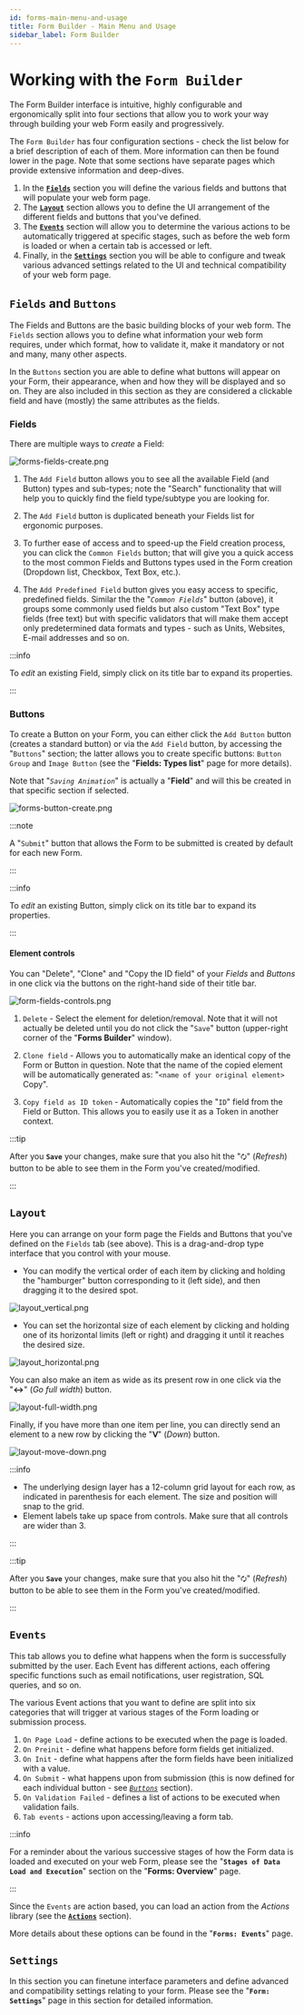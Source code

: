 ```yaml
---
id: forms-main-menu-and-usage
title: Form Builder - Main Menu and Usage
sidebar_label: Form Builder
---
```


# Working with the `Form Builder`

The Form Builder interface is intuitive, highly configurable and ergonomically split into four sections that allow you to work your way through building your web Form easily and progressively.

The `Form Builder` has four configuration sections - check the list below for a brief description of each of them. More information can then be found lower in the page. Note that some sections have separate pages which provide extensive information and deep-dives. 

1. In the [**`Fields`**](#fields-and-buttons) section you will define the various fields and buttons that will populate your web form page.
2. The [**`Layout`**](#layout) section allows you to define the UI arrangement of the different fields and buttons that you've defined.
3. The [**`Events`**](#events) section will allow you to determine the various actions to be automatically triggered at specific stages, such as before the web form is loaded or when a certain tab is accessed or left.
4. Finally, in the [**`Settings`**](#settings) section you will be able to configure and tweak various advanced settings related to the UI and technical compatibility of your web form page. 


## **`Fields`** and **`Buttons`**

The Fields and Buttons are the basic building blocks of your web form. The `Fields` section allows you to define what information your web form requires, under which format, how to validate it, make it mandatory or not and many, many other aspects. 

In the `Buttons` section you are able to define what buttons will appear on your Form, their appearance, when and how they will be displayed and so on. They are also included in this section as they are considered a clickable field and have (mostly) the same attributes as the fields.


### Fields

There are multiple ways to *create* a Field:

<img src="/img/forms-fields-create.png" alt="forms-fields-create.png" ></img>

1. The `Add Field` button allows you to see all the available Field (and Button) types and sub-types; note the "Search" functionality that will help you to quickly find the field type/subtype you are looking for. 
 
2. The `Add Field` button is duplicated beneath your Fields list for ergonomic purposes.

3. To further ease of access and to speed-up the Field creation process, you can click the `Common Fields` button; that will give you a quick access to the most common Fields and Buttons types used in the Form creation (Dropdown list, Checkbox, Text Box, etc.).

4. The `Add Predefined Field` button gives you easy access to specific, predefined fields. Similar the the "*`Common Fields`*" button (above), it groups some commonly used fields but also custom "Text Box" type fields (free text) but with specific validators that will make them accept only predetermined data formats and types - such as Units, Websites, E-mail addresses and so on.

:::info

To *edit* an existing Field, simply click on its title bar to expand its properties. 

:::


### Buttons

To create a Button on your Form, you can either click the `Add Button` button (creates a standard button) or via the `Add Field` button, by accessing the "`Buttons`" section; the latter allows you to create specific buttons: `Button Group` and `Image Button` (see the "**Fields: Types list**" page for more details). 

Note that "*`Saving Animation`*" is actually a "**Field**" and will this be created in that specific section if selected.

<img src="/img/forms-button-create.png" alt="forms-button-create.png" ></img>

:::note

A "`Submit`" button that allows the Form to be submitted is created by default for each new Form. 

:::


:::info

To *edit* an existing Button, simply click on its title bar to expand its properties. 

:::

#### **Element controls**

You can "Delete", "Clone" and "Copy the ID field" of your *Fields* and *Buttons* in one click via the buttons on the right-hand side of their title bar.

<img src="/img/form-fields-controls.png" alt="form-fields-controls.png" ></img>

1. `Delete` - Select the element for deletion/removal. Note that it will not actually be deleted until you do not click the "`Save`" button (upper-right corner of the "**Forms Builder**" window).
   
2. `Clone field` - Allows you to automatically make an identical copy of the Form or Button in question. Note that the name of the copied element will be automatically generated as: "`<name of your original element>` Copy".
   
3. `Copy field as ID token` - Automatically copies the "`ID`" field from the Field or Button. This allows you to easily use it as a Token in another context.

:::tip

After you **`Save`** your changes, make sure that you also hit the "`🗘`" (*Refresh*) button to be able to see them in the Form you've created/modified.

:::


## **`Layout`**

Here you can arrange on your form page the Fields and Buttons that you've defined on the `Fields` tab (see above). This is a drag-and-drop type interface that you control with your mouse.

- You can modify the vertical order of each item by clicking and holding the "hamburger" button corresponding to it (left side), and then dragging it to the desired spot.

<img src="/img/layout_vertical.png" alt="layout_vertical.png" ></img>

- You can set the horizontal size of each element by clicking and holding one of its horizontal limits (left or right) and dragging it until it reaches the desired size.

<img src="/img/layout_horizontal.png" alt="layout_horizontal.png" ></img>

You can also make an item as wide as its present row in one click via the "**↔**" (*Go full width*) button.

<img src="/img/layout-full-width.png" alt="layout-full-width.png" ></img>

Finally, if you have more than one item per line, you can directly send an element to a new row by clicking the "**ᐯ**" (*Down*) button.

<img src="/img/layout-move-down.png" alt="layout-move-down.png" ></img>


:::info
- The underlying design layer has a 12-column grid layout for each row, as indicated in parenthesis for each element. The size and position will snap to the grid. 
- Element labels take up space from controls. Make sure that all controls are wider than 3.

:::

:::tip

After you **`Save`** your changes, make sure that you also hit the "`🗘`" (*Refresh*) button to be able to see them in the Form you've created/modified.

:::

## **`Events`**

This tab allows you to define what happens when the form is successfully submitted by the user. Each Event has different actions, each offering specific functions such as email notifications, user registration, SQL queries, and so on.

The various Event actions that you want to define are split into six categories that will trigger at various stages of the Form loading or submission process. 

1. `On Page Load` - define actions to be executed when the page is loaded.
2. `On Preinit` - define what happens before form fields get initialized.
3. `On Init` - define what happens after the form fields have been initialized with a value.
4. `On Submit` - what happens upon from submission (this is now defined for each individual button - see [*`Buttons`*](#buttons) section).
5. `On Validation Failed` - defines a list of actions to be executed when validation fails.
6. `Tab events` - actions upon accessing/leaving a form tab.

:::info

For a reminder about the various successive stages of how the Form data is loaded and executed on your web Form, please see the "**`Stages of Data Load and Execution`**" section on the "**Forms: Overview**" page. 

:::

Since the `Events` are action based, you can load an action from the *Actions* library (see the <a href="https://learn.plantanapp.com/docs/faq" target="_blank">**`Actions`**</a> section).

More details about these options can be found in the "**`Forms: Events`**" page.


## **`Settings`**

In this section you can finetune interface parameters and define advanced and compatibility settings relating to your form. Please see the "**`Form: Settings`**" page in this section for detailed information.  
